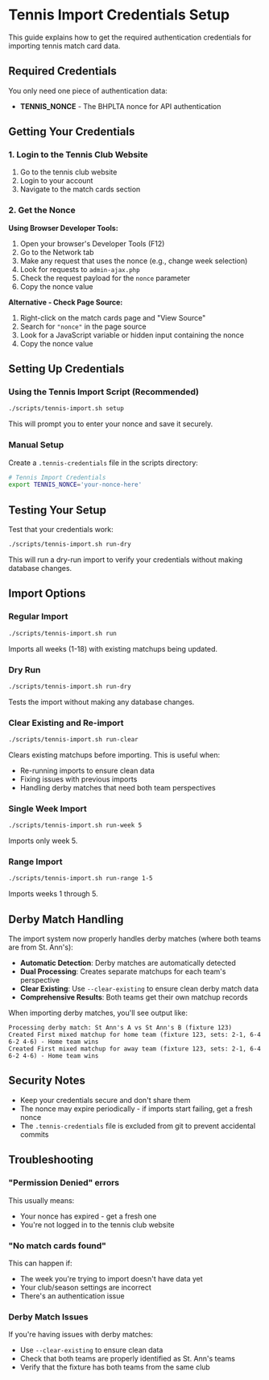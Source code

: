 # Tennis Import Credentials Setup

This guide explains how to get the required authentication credentials for importing tennis match card data.

## Required Credentials

You only need one piece of authentication data:

- **TENNIS_NONCE** - The BHPLTA nonce for API authentication

## Getting Your Credentials

### 1. Login to the Tennis Club Website

1. Go to the tennis club website
2. Login to your account
3. Navigate to the match cards section

### 2. Get the Nonce

**Using Browser Developer Tools:**

1. Open your browser's Developer Tools (F12)
2. Go to the Network tab
3. Make any request that uses the nonce (e.g., change week selection)
4. Look for requests to `admin-ajax.php`
5. Check the request payload for the `nonce` parameter
6. Copy the nonce value

**Alternative - Check Page Source:**

1. Right-click on the match cards page and "View Source"
2. Search for `"nonce"` in the page source
3. Look for a JavaScript variable or hidden input containing the nonce
4. Copy the nonce value

## Setting Up Credentials

### Using the Tennis Import Script (Recommended)

```bash
./scripts/tennis-import.sh setup
```

This will prompt you to enter your nonce and save it securely.

### Manual Setup

Create a `.tennis-credentials` file in the scripts directory:

```bash
# Tennis Import Credentials
export TENNIS_NONCE='your-nonce-here'
```

## Testing Your Setup

Test that your credentials work:

```bash
./scripts/tennis-import.sh run-dry
```

This will run a dry-run import to verify your credentials without making database changes.

## Import Options

### Regular Import
```bash
./scripts/tennis-import.sh run
```
Imports all weeks (1-18) with existing matchups being updated.

### Dry Run
```bash
./scripts/tennis-import.sh run-dry
```
Tests the import without making any database changes.

### Clear Existing and Re-import
```bash
./scripts/tennis-import.sh run-clear
```
Clears existing matchups before importing. This is useful when:
- Re-running imports to ensure clean data
- Fixing issues with previous imports
- Handling derby matches that need both team perspectives

### Single Week Import
```bash
./scripts/tennis-import.sh run-week 5
```
Imports only week 5.

### Range Import
```bash
./scripts/tennis-import.sh run-range 1-5
```
Imports weeks 1 through 5.

## Derby Match Handling

The import system now properly handles derby matches (where both teams are from St. Ann's):

- **Automatic Detection**: Derby matches are automatically detected
- **Dual Processing**: Creates separate matchups for each team's perspective
- **Clear Existing**: Use `--clear-existing` to ensure clean derby match data
- **Comprehensive Results**: Both teams get their own matchup records

When importing derby matches, you'll see output like:
```
Processing derby match: St Ann's A vs St Ann's B (fixture 123)
Created First mixed matchup for home team (fixture 123, sets: 2-1, 6-4 6-2 4-6) - Home team wins
Created First mixed matchup for away team (fixture 123, sets: 2-1, 6-4 6-2 4-6) - Home team wins
```

## Security Notes

- Keep your credentials secure and don't share them
- The nonce may expire periodically - if imports start failing, get a fresh nonce
- The `.tennis-credentials` file is excluded from git to prevent accidental commits

## Troubleshooting

### "Permission Denied" errors

This usually means:
- Your nonce has expired - get a fresh one
- You're not logged in to the tennis club website

### "No match cards found"

This can happen if:
- The week you're trying to import doesn't have data yet
- Your club/season settings are incorrect
- There's an authentication issue

### Derby Match Issues

If you're having issues with derby matches:
- Use `--clear-existing` to ensure clean data
- Check that both teams are properly identified as St. Ann's teams
- Verify that the fixture has both teams from the same club 